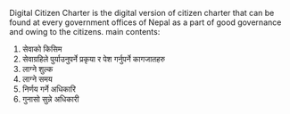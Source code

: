 Digital Citizen Charter is the digital version of citizen charter that can be found at every government offices of Nepal as a part of good governance and owing to the citizens. 
main contents:
1. सेवाको किसिम
2. सेवाग्रहिले पुर्याउनुपर्ने प्रकृया र पेश गर्नुपर्ने कागजातहरु
3. लाग्ने शुल्क 
4. लाग्ने समय
5. निर्णय गर्ने अधिकारि
6. गुनासो सुन्ने अधिकारी
